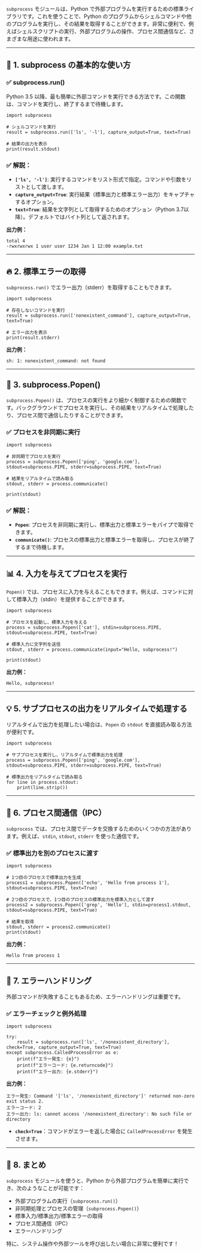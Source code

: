 `subprocess` モジュールは、Python で外部プログラムを実行するための標準ライブラリです。これを使うことで、Python のプログラムからシェルコマンドや他のプログラムを実行し、その結果を取得することができます。非常に便利で、例えばシェルスクリプトの実行、外部プログラムの操作、プロセス間通信など、さまざまな用途に使われます。

------

## 🚀 **1. subprocess の基本的な使い方**

### ✅ **subprocess.run()**

Python 3.5 以降、最も簡単に外部コマンドを実行できる方法です。この関数は、コマンドを実行し、終了するまで待機します。

```
import subprocess

# シェルコマンドを実行
result = subprocess.run(['ls', '-l'], capture_output=True, text=True)

# 結果の出力を表示
print(result.stdout)
```

### ✅ **解説：**

- **`['ls', '-l']`**: 実行するコマンドをリスト形式で指定。コマンドや引数をリストとして渡します。
- **`capture_output=True`**: 実行結果（標準出力と標準エラー出力）をキャプチャするオプション。
- **`text=True`**: 結果を文字列として取得するためのオプション（Python 3.7以降）。デフォルトではバイト列として返されます。

**出力例：**

```
total 4
-rwxrwxrwx 1 user user 1234 Jan 1 12:00 example.txt
```

------

## 🔥 **2. 標準エラーの取得**

`subprocess.run()` でエラー出力（stderr）を取得することもできます。

```
import subprocess

# 存在しないコマンドを実行
result = subprocess.run(['nonexistent_command'], capture_output=True, text=True)

# エラー出力を表示
print(result.stderr)
```

**出力例：**

```
sh: 1: nonexistent_command: not found
```

------

## 🚀 **3. subprocess.Popen()**

`subprocess.Popen()` は、プロセスの実行をより細かく制御するための関数です。バックグラウンドでプロセスを実行し、その結果をリアルタイムで処理したり、プロセス間で通信したりすることができます。

### ✅ **プロセスを非同期に実行**

```
import subprocess

# 非同期でプロセスを実行
process = subprocess.Popen(['ping', 'google.com'], stdout=subprocess.PIPE, stderr=subprocess.PIPE, text=True)

# 結果をリアルタイムで読み取る
stdout, stderr = process.communicate()

print(stdout)
```

### ✅ **解説：**

- **`Popen`**: プロセスを非同期に実行し、標準出力と標準エラーをパイプで取得できます。
- **`communicate()`**: プロセスの標準出力と標準エラーを取得し、プロセスが終了するまで待機します。

------

## 📊 **4. 入力を与えてプロセスを実行**

`Popen()` では、プロセスに入力を与えることもできます。例えば、コマンドに対して標準入力（stdin）を提供することができます。

```
import subprocess

# プロセスを起動し、標準入力を与える
process = subprocess.Popen(['cat'], stdin=subprocess.PIPE, stdout=subprocess.PIPE, text=True)

# 標準入力に文字列を送信
stdout, stderr = process.communicate(input="Hello, subprocess!")

print(stdout)
```

**出力例：**

```
Hello, subprocess!
```

------

## 💡 **5. サブプロセスの出力をリアルタイムで処理する**

リアルタイムで出力を処理したい場合は、`Popen` の `stdout` を直接読み取る方法が便利です。

```
import subprocess

# サブプロセスを実行し、リアルタイムで標準出力を処理
process = subprocess.Popen(['ping', 'google.com'], stdout=subprocess.PIPE, stderr=subprocess.PIPE, text=True)

# 標準出力をリアルタイムで読み取る
for line in process.stdout:
    print(line.strip())
```

------

## 🚀 **6. プロセス間通信（IPC）**

`subprocess` では、プロセス間でデータを交換するためのいくつかの方法があります。例えば、`stdin`, `stdout`, `stderr` を使った通信です。

### ✅ **標準出力を別のプロセスに渡す**

```
import subprocess

# 1つ目のプロセスで標準出力を生成
process1 = subprocess.Popen(['echo', 'Hello from process 1'], stdout=subprocess.PIPE, text=True)

# 2つ目のプロセスで、1つ目のプロセスの標準出力を標準入力として渡す
process2 = subprocess.Popen(['grep', 'Hello'], stdin=process1.stdout, stdout=subprocess.PIPE, text=True)

# 結果を取得
stdout, stderr = process2.communicate()
print(stdout)
```

**出力例：**

```
Hello from process 1
```

------

## 🎯 **7. エラーハンドリング**

外部コマンドが失敗することもあるため、エラーハンドリングは重要です。

### ✅ **エラーチェックと例外処理**

```
import subprocess

try:
    result = subprocess.run(['ls', '/nonexistent_directory'], check=True, capture_output=True, text=True)
except subprocess.CalledProcessError as e:
    print(f"エラー発生: {e}")
    print(f"エラーコード: {e.returncode}")
    print(f"エラー出力: {e.stderr}")
```

**出力例：**

```
エラー発生: Command '['ls', '/nonexistent_directory']' returned non-zero exit status 2.
エラーコード: 2
エラー出力: ls: cannot access '/nonexistent_directory': No such file or directory
```

- **`check=True`**：コマンドがエラーを返した場合に `CalledProcessError` を発生させます。

------

## 🎯 **8. まとめ**

`subprocess` モジュールを使うと、Python から外部プログラムを簡単に実行でき、次のようなことが可能です：

- 外部プログラムの実行（`subprocess.run()`）
- 非同期処理とプロセスの管理（`subprocess.Popen()`）
- 標準入力/標準出力/標準エラーの取得
- プロセス間通信（IPC）
- エラーハンドリング

特に、システム操作や外部ツールを呼び出したい場合に非常に便利です！